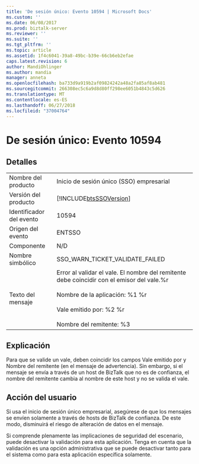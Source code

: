 ```yaml
---
title: 'De sesión único: Evento 10594 | Microsoft Docs'
ms.custom: ''
ms.date: 06/08/2017
ms.prod: biztalk-server
ms.reviewer: ''
ms.suite: ''
ms.tgt_pltfrm: ''
ms.topic: article
ms.assetid: 1f4c6041-39a8-49bc-b39e-66cb6eb2efae
caps.latest.revision: 6
author: MandiOhlinger
ms.author: mandia
manager: anneta
ms.openlocfilehash: ba733d9a919b2af09824242a48a2fa85af8ab481
ms.sourcegitcommit: 266308ec5c6a9d8d80ff298ee6051b4843c5d626
ms.translationtype: MT
ms.contentlocale: es-ES
ms.lasthandoff: 06/27/2018
ms.locfileid: "37004764"
---
```

# <a name="single-sign-on-event-10594"></a>De sesión único: Evento 10594
## <a name="details"></a>Detalles  
  
|                 |                                                                                                                                                                                            |
|-----------------|--------------------------------------------------------------------------------------------------------------------------------------------------------------------------------------------|
|  Nombre del producto   |                                                                                 Inicio de sesión único (SSO) empresarial                                                                                  |
| Versión del producto |                                                                 [!INCLUDE[btsSSOVersion](../includes/btsssoversion-md.md)]                                                                 |
|    Identificador del evento     |                                                                                           10594                                                                                            |
|  Origen del evento   |                                                                                           ENTSSO                                                                                           |
|    Componente    |                                                                                            N/D                                                                                             |
|  Nombre simbólico  |                                                                              SSO_WARN_TICKET_VALIDATE_FAILED                                                                               |
|  Texto del mensaje   | Error al validar el vale. El nombre del remitente debe coincidir con el emisor del vale.%r<br /><br /> Nombre de la aplicación: %1 %r<br /><br /> Vale emitido por: %2 %r<br /><br /> Nombre del remitente: %3 |
  
## <a name="explanation"></a>Explicación  
 Para que se valide un vale, deben coincidir los campos Vale emitido por y Nombre del remitente (en el mensaje de advertencia). Sin embargo, si el mensaje se envía a través de un host de BizTalk que no es de confianza, el nombre del remitente cambia al nombre de este host y no se valida el vale.  
  
## <a name="user-action"></a>Acción del usuario  
 Si usa el inicio de sesión único empresarial, asegúrese de que los mensajes se envíen solamente a través de hosts de BizTalk de confianza. De este modo, disminuirá el riesgo de alteración de datos en el mensaje.  
  
 Si comprende plenamente las implicaciones de seguridad del escenario, puede desactivar la validación para esta aplicación. Tenga en cuenta que la validación es una opción administrativa que se puede desactivar tanto para el sistema como para esta aplicación específica solamente.
